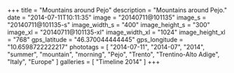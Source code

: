 +++
title = "Mountains around Pejo"
description = "Mountains around Pejo."
date = "2014-07-11T10:11:35"
image = "20140711@101135"
image_s = "20140711@101135-s"
image_width_s = "400"
image_height_s = "300"
image_xl = "20140711@101135-xl"
image_width_xl = "1024"
image_height_xl = "768"
gps_latitude = "46.370044444445"
gps_longitude = "10.6598722222217"
phototags = [ "2014-07-11", "2014-07", "2014", "summer", "mountain", "morning", "Pejo", "Trento", "Trentino-Alto Adige", "Italy", "Europe" ]
galleries = [ "Timeline 2014" ]
+++
